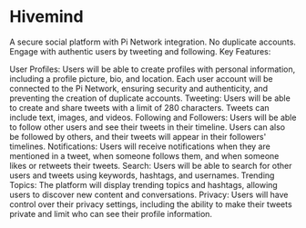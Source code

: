 # Hivemind
A secure social platform with Pi Network integration. No duplicate accounts. Engage with authentic users by tweeting and following.
Key Features:

User Profiles: Users will be able to create profiles with personal information, including a profile picture, bio, and location. Each user account will be connected to the Pi Network, ensuring security and authenticity, and preventing the creation of duplicate accounts.
Tweeting: Users will be able to create and share tweets with a limit of 280 characters. Tweets can include text, images, and videos.
Following and Followers: Users will be able to follow other users and see their tweets in their timeline. Users can also be followed by others, and their tweets will appear in their followers' timelines.
Notifications: Users will receive notifications when they are mentioned in a tweet, when someone follows them, and when someone likes or retweets their tweets.
Search: Users will be able to search for other users and tweets using keywords, hashtags, and usernames.
Trending Topics: The platform will display trending topics and hashtags, allowing users to discover new content and conversations.
Privacy: Users will have control over their privacy settings, including the ability to make their tweets private and limit who can see their profile information.
